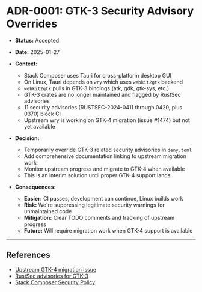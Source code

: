 # ADR-0001: GTK-3 Security Advisory Overrides

- **Status:** Accepted
- **Date:** 2025-01-27
- **Context:**
  - Stack Composer uses Tauri for cross-platform desktop GUI
  - On Linux, Tauri depends on `wry` which uses `webkit2gtk` backend
  - `webkit2gtk` pulls in GTK-3 bindings (atk, gdk, gtk-sys, etc.)
  - GTK-3 crates are no longer maintained and flagged by RustSec advisories
  - 11 security advisories (RUSTSEC-2024-0411 through 0420, plus 0370) block CI
  - Upstream wry is working on GTK-4 migration (issue #1474) but not yet available

- **Decision:**
  - Temporarily override GTK-3 related security advisories in `deny.toml`
  - Add comprehensive documentation linking to upstream migration work
  - Monitor upstream progress and migrate to GTK-4 when available
  - This is an interim solution until proper GTK-4 support lands

- **Consequences:**
  - **Easier:** CI passes, development can continue, Linux builds work
  - **Risk:** We're suppressing legitimate security warnings for unmaintained code
  - **Mitigation:** Clear TODO comments and tracking of upstream progress
  - **Future:** Will require migration work when GTK-4 support is available

---

## References

- [Upstream GTK-4 migration issue](https://github.com/tauri-apps/wry/issues/1474)
- [RustSec advisories for GTK-3](https://rustsec.org/advisories/)
- [Stack Composer Security Policy](../docs/src/operations/security-policy.md)
